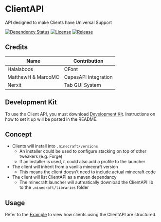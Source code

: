 # ClientAPI
API designed to make Clients have Universal Support

[![Dependency Status](https://www.versioneye.com/user/projects/588a834fbe496c0037c74b21/badge.svg?style=flat-square)](https://www.versioneye.com/user/projects/588a834fbe496c0037c74b21)
[![License](https://img.shields.io/github/license/ZeroMemes/ClientAPI.svg?style=flat-square)](https://github.com/ZeroMemes/ClientAPI/blob/master/LICENSE)
[![Release](https://img.shields.io/github/release/ZeroMemes/ClientAPI.svg?style=flat-square)](https://github.com/ZeroMemes/ClientAPI/releases)

## Credits
| Name                | Contribution         |
|---------------------|----------------------|
| Halalaboos          | CFont                |
| MatthewH & MarcoMC  | CapesAPI Integration |
| Nerxit              | Tab GUI System       |

## Development Kit
To use the Client API, you must download [Development Kit](https://github.com/ZeroMemes/ClientAPI-CDK). Instructions on how to set it up will be posted in the README.

## Concept
* Clients will install into `.minecraft/versions`
  * An installer could be used to configure stacking on top of other tweakers (e.g. Forge)
  * If an installer is used, it could also add a profile to the launcher
* The client will inherit from a vanilla minecraft version
  * This means the client doesn't need to include actual minecraft code
* The client will list ClientAPI as a maven dependancy
  * The minecraft launcher will autmatically download the ClientAPI lib to the `.minecraft/libraries` folder

## Usage
Refer to the [Example](https://github.com/ZeroMemes/ClientAPI-Example) to view how clients using the ClientAPI are structured.

